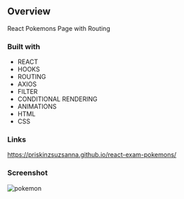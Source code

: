 ## Overview
React Pokemons Page with Routing

### Built with

- REACT
- HOOKS
- ROUTING
- AXIOS
- FILTER
- CONDITIONAL RENDERING
- ANIMATIONS
- HTML
- CSS


### Links
https://priskinzsuzsanna.github.io/react-exam-pokemons/

### Screenshot
![pokemon](https://user-images.githubusercontent.com/121173949/232312396-0dc222b3-e950-47c4-9f15-061f767478c6.png)

